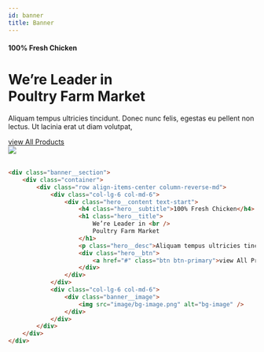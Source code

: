 ```yaml
---
id: banner
title: Banner
---
```


<div className="banner__section">
    <div className="container">
        <div className="row align-items-center column-reverse-md">
            <div className="col-lg-6 col-md-6">
                <div className="hero__content text-start">
                    <h4 className="hero__subtitle">100% Fresh Chicken</h4>
                    <h1 className="hero__title">
                        We’re Leader in <br />
                        Poultry Farm Market
                    </h1>
                    <p className="hero__desc">Aliquam tempus ultricies tincidunt. Donec nunc felis, egestas eu pellent non lectus. Ut lacinia erat ut diam volutpat,</p>
                    <div className="hero__btn">
                        <a href="#" className="btn btn-primary">view All Products</a>
                    </div>
                </div>
            </div>
            <div className="col-lg-6 col-md-6">
                <div className="banner__image">
                    <img src={require('@site/static/img/banner/bg-image.png').default} />
                </div>
            </div>
        </div>
    </div>
</div>
<br />

```html
<div class="banner__section">
    <div class="container">
        <div class="row align-items-center column-reverse-md">
            <div class="col-lg-6 col-md-6">
                <div class="hero__content text-start">
                    <h4 class="hero__subtitle">100% Fresh Chicken</h4>
                    <h1 class="hero__title">
                        We’re Leader in <br />
                        Poultry Farm Market
                    </h1>
                    <p class="hero__desc">Aliquam tempus ultricies tincidunt. Donec nunc felis, egestas eu pellent non lectus. Ut lacinia erat ut diam volutpat,</p>
                    <div class="hero__btn">
                        <a href="#" class="btn btn-primary">view All Products</a>
                    </div>
                </div>
            </div>
            <div class="col-lg-6 col-md-6">
                <div class="banner__image">
                    <img src="image/bg-image.png" alt="bg-image" />
                </div>
            </div>
        </div>
    </div>
</div>
```